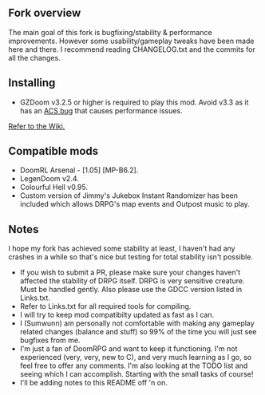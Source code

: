 ## Fork overview

The main goal of this fork is bugfixing/stability & performance improvements. However some usability/gameplay tweaks have been made here and there.
I recommend reading CHANGELOG.txt and the commits for all the changes.

## Installing

* GZDoom v3.2.5 or higher is required to play this mod. 
Avoid v3.3 as it has an [ACS bug](https://forum.zdoom.org/viewtopic.php?style=12&f=7&t=60049) that causes performance issues.

[Refer to the Wiki.](https://github.com/Kyle873/DoomRPG/wiki)

## Compatible mods

- DoomRL Arsenal - [1.05] [MP-B6.2].
- LegenDoom v2.4.
- Colourful Hell v0.95.
- Custom version of Jimmy's Jukebox Instant Randomizer has been included which allows DRPG's map events and Outpost music to play.

## Notes

I hope my fork has achieved some stability at least, I haven't had any crashes in a while so that's nice but testing for total stability isn't possible.
- If you wish to submit a PR, please make sure your changes haven't affected the stability of DRPG itself. DRPG is very sensitive creature. Must be handled gently. Also please use the GDCC version listed in Links.txt.
- Refer to Links.txt for all required tools for compiling.
- I will try to keep mod compatibilty updated as fast as I can.
- I (Sumwunn) am personally not comfortable with making any gameplay related changes (balance and stuff) so 99% of the time you will just see bugfixes from me.
- I'm just a fan of DoomRPG and want to keep it functioning. I'm not experienced (very, very, new to C), and very much learning as I go, so feel free to offer any comments. I'm also looking at the TODO list and seeing which I can accomplish. Starting with the small tasks of course!
- I'll be adding notes to this README off 'n on.
